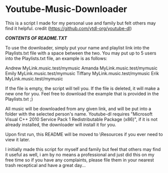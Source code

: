# Youtube-Music-Downloader
This is a script I made for my personal use and family but felt others may find it helpful. credit (https://github.com/ytdl-org/youtube-dl)


_____CONTENTS OF README.TXT_____

To use the downloader, simply put your name and playlist link into the Playlists.txt file with a space
between the two. You may put up to 5 users into the Playlists.txt file, an example is as follows:

Andrew MyLink.music.test/mymusic
Amanda MyLink.music.test/mymusic
Emily MyLink.music.test/mymusic
Tiffany MyLink.music.test/mymusic
Erik MyLink.music.test/mymusic

If the file is empty, the script will tell you. If the file is deleted, it will make a new one for you.
Feel free to download the example that is provided in the Playlists.txt ;)

All music will be downloaded from any given link, and will be put into a folder with the selected person's name.
Youtube-dl requires "Microsoft Visual C++ 2010 Service Pack 1 Redistributable Package (x86)", if it is not
already installed, the downloader will install it for you.

Upon first run, this README will be moved to \Resources if you ever need to view it later.

I initially made this script for myself and family but feel that others may find it useful as well, i am by no
means a professional and just did this on my free time so if you have any complaints, please file them in your
nearest trash receptical and have a great day...
